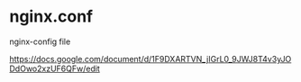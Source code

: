 # nginx.conf
nginx-config file


https://docs.google.com/document/d/1F9DXARTVN_jIGrL0_9JWJ8T4v3yJODdOwo2xzUF6QFw/edit

